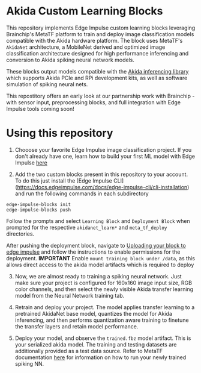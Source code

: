 # Akida Custom Learning Blocks

This repository implements Edge Impulse custom learning blocks leveraging Brainchip's MetaTF platform to train and deploy image classification models compatible with the Akida hardware platform. The block uses MetaTF's `AkidaNet` architecture, a MobileNet derived and optimized image classification architecture designed for high performance inferencing and conversion to Akida spiking neural network models.

These blocks output models compatible with the [Akida inferencing library](https://doc.brainchipinc.com/user_guide/akida.html#inference) which supports Akida PCIe and RPi development kits, as well as software simulation of spiking neural nets.

This repostitory offers an early look at our partnership work with Brainchip - with sensor input, preprocessing blocks, and full integration with Edge Impulse tools coming soon!

# Using this repository

1. Chooose your favorite Edge Impulse image classification project. If you don't already have one, learn how to build your first ML model with Edge Impulse [here](https://docs.edgeimpulse.com/docs/tutorials/image-classification)

2. Add the two custom blocks present in this repository to your account. To do this just install the [Edge Impulse CLI] (https://docs.edgeimpulse.com/docs/edge-impulse-cli/cli-installation) and run the following commands in each subdirectory

```
edge-impulse-blocks init
edge-impulse-blocks push
```

Follow the prompts and select `Learning Block` and `Deployment Block` when prompted for the respective `akidanet_learn*` and `meta_tf_deploy` directories.

After pushing the deployment block, navigate to [Uploading your block to edge impulse](https://docs.edgeimpulse.com/docs/edge-impulse-studio/organizations/building-deployment-blocks#3.-uploading-the-deployment-block-to-edge-impulse) and follow the instructions to enable permissions for the deployment. **IMPORTANT** Enable `mount training block under /data`, as this allows direct access to the akida model artifacts which is required to deploy

3. Now, we are almost ready to training a spiking neural network. Just make sure your project is configured for 160x160 image input size, RGB color channels, and then select the newly visible Akida transfer learning model from the Neural Network training tab.

4. Retrain and deploy your project. The model applies transfer learning to a pretrained AkidaNet base model, quantizes the model for Akida inferencing, and then performs quantization aware training to finetune the transfer layers and retain model performance.

5. Deploy your model, and observe the `trained.fbz` model artifact. This is your serialized akida model. The training and testing datasets are additionally provided as a test data source. Refer to MetaTF documentation [here](https://doc.brainchipinc.com/user_guide/akida.html#inference) for information on how to run your newly trained spiking NN.
